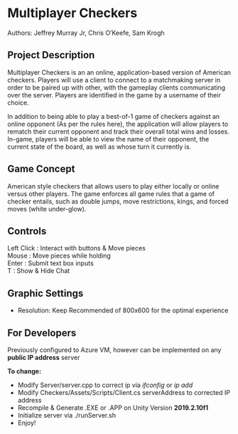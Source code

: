 # Multiplayer Checkers
Authors: Jeffrey Murray Jr, Chris O’Keefe, Sam Krogh

## Project Description
Multiplayer Checkers is an an online, application-based version of American checkers. Players will use a client to connect to a matchmaking server in order to be paired up with other, with the gameplay clients communicating over the server. Players are identified in the game by a username of their choice.

In addition to being able to play a best-of-1 game of checkers against an online opponent (As per the rules here), the application will allow players to rematch their current opponent and track their overall total wins and losses. In-game, players will be able to view the name of their opponent, the current state of the board, as well as whose turn it currently is.

## Game Concept
American style checkers that allows users to play either locally or online versus other players. The game enforces all game rules that a game of checker entails, such as double jumps, move restrictions, kings, and forced moves (white under-glow).

## Controls
Left Click : Interact with buttons & Move pieces <br>
Mouse : Move pieces while holding <br>
Enter : Submit text box inputs <br>
T : Show & Hide Chat <br>

## Graphic Settings
- Resolution: Keep Recommended of 800x600 for the optimal experience

## For Developers
Previously configured to Azure VM, however can be implemented on any **public IP address** server

**To change:**
- Modify Server/server.cpp to correct ip via *ifconfig* or *ip add*
- Modify Checkers/Assets/Scripts/Client.cs serverAddress to corrected IP address
- Recompile & Generate .EXE or .APP on Unity Version **2019.2.10f1**
- Initialize server via ./runServer.sh
- Enjoy!




 
